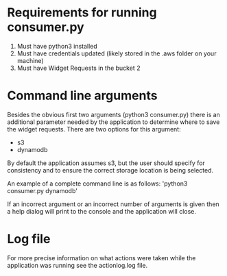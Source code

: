 # Requirements for running consumer.py
1. Must have python3 installed
2. Must have credentials updated (likely stored in the .aws folder on your machine)
3. Must have Widget Requests in the bucket 2

# Command line arguments
Besides the obvious first two arguments (python3 consumer.py) there is an additional parameter
needed by the application to determine where to save the widget requests. There are two options
for this argument:
* s3
* dynamodb

By default the application assumes s3, but the user should specify for consistency and to ensure
the correct storage location is being selected.

An example of a complete command line is as follows:
'python3 consumer.py dynamodb'

If an incorrect argument or an incorrect number of arguments is given then a help dialog will
print to the console and the application will close.

# Log file
For more precise information on what actions were taken while the application was running see the
actionlog.log file. 
